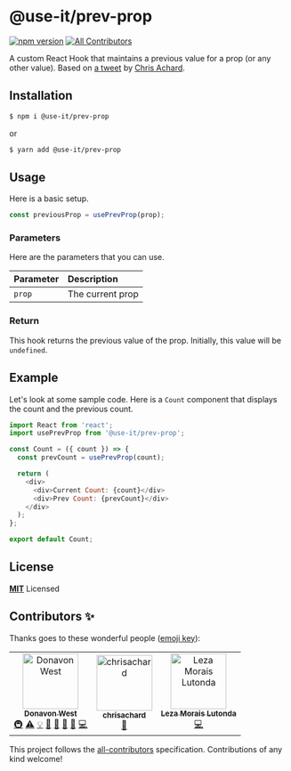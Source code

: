# @use-it/prev-prop
[![npm version](https://badge.fury.io/js/%40use-it%2Fprev-prop.svg)](https://badge.fury.io/js/%40use-it%2Fprev-prop)
[![All Contributors](https://img.shields.io/badge/all_contributors-3-orange.svg?style=flat-square)](#contributors)

A custom React Hook that maintains a previous value for a prop (or any other value).
Based on [a tweet](https://twitter.com/chrisachard/status/1177308524877144065)
by [Chris Achard](https://github.com/chrisachard).

## Installation

```bash
$ npm i @use-it/prev-prop
```

or

```bash
$ yarn add @use-it/prev-prop
```

## Usage

Here is a basic setup.

```js
const previousProp = usePrevProp(prop);
```

### Parameters

Here are the parameters that you can use.

| Parameter  | Description                                                                      |
| :--------- | :------------------------------------------------------------------------------- |
| `prop` | The current prop |

### Return

This hook returns the previous value of the prop. Initially, this value will be `undefined`.

## Example

Let's look at some sample code. Here is a `Count` component that displays the count and the previous count.

```js
import React from 'react';
import usePrevProp from '@use-it/prev-prop';

const Count = ({ count }) => {
  const prevCount = usePrevProp(count);

  return (
    <div>
      <div>Current Count: {count}</div>
      <div>Prev Count: {prevCount}</div>
    </div>
  );
};

export default Count;
```

## License

**[MIT](LICENSE)** Licensed

## Contributors ✨

Thanks goes to these wonderful people ([emoji key](https://allcontributors.org/docs/en/emoji-key)):

<!-- ALL-CONTRIBUTORS-LIST:START - Do not remove or modify this section -->
<!-- prettier-ignore -->
<table>
  <tr>
    <td align="center"><a href="https://donavon.com"><img src="https://avatars3.githubusercontent.com/u/887639?v=4" width="100px;" alt="Donavon West"/><br /><sub><b>Donavon West</b></sub></a><br /><a href="#infra-donavon" title="Infrastructure (Hosting, Build-Tools, etc)">🚇</a> <a href="https://github.com/donavon/use-prev-prop/commits?author=donavon" title="Tests">⚠️</a> <a href="#example-donavon" title="Examples">💡</a> <a href="#ideas-donavon" title="Ideas, Planning, & Feedback">🤔</a> <a href="#maintenance-donavon" title="Maintenance">🚧</a> <a href="#review-donavon" title="Reviewed Pull Requests">👀</a> <a href="#tool-donavon" title="Tools">🔧</a> <a href="https://github.com/donavon/use-prev-prop/commits?author=donavon" title="Code">💻</a></td>
    <td align="center"><a href="https://github.com/chrisachard"><img src="https://avatars2.githubusercontent.com/u/34973?v=4" width="100px;" alt="chrisachard"/><br /><sub><b>chrisachard</b></sub></a><br /><a href="#ideas-chrisachard" title="Ideas, Planning, & Feedback">🤔</a></td>
    <td align="center"><a href="http://lemol.github.io"><img src="https://avatars2.githubusercontent.com/u/1035379?v=4" width="100px;" alt="Leza Morais Lutonda"/><br /><sub><b>Leza Morais Lutonda</b></sub></a><br /><a href="https://github.com/donavon/use-prev-prop/commits?author=lemol" title="Code">💻</a></td>
  </tr>
</table>

<!-- ALL-CONTRIBUTORS-LIST:END -->

This project follows the [all-contributors](https://github.com/all-contributors/all-contributors) specification. Contributions of any kind welcome!
